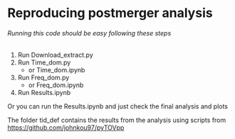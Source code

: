 # Reproducing postmerger analysis

###### Running this code should be easy following these steps

1. Run Download_extract.py
1. Run Time_dom.py
   * or Time_dom.ipynb
1. Run Freq_dom.py
   * or Freq_dom.ipynb
1. Run Results.ipynb

Or you can run the Results.ipynb and just check the final analysis and plots

The folder tid_def contains the results from the analysis using scripts from https://github.com/johnkou97/pyTOVpp
